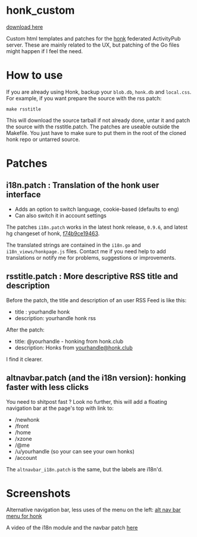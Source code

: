 # honk_custom

[download here](https://git.les-miquelots.net/honk_custom/snapshot/honk_custom-master.zip)

Custom html templates and patches for the
[honk](https://humungus.tedunangst.com/r/honk) federated
ActivityPub server.
These are mainly related to the UX, but patching of the Go files
might happen if I feel the need.

# How to use

If you are already using Honk, backup
your `blob.db`, `honk.db` and `local.css`. For example, if you
want prepare the source with the rss patch:
```
make rsstitle
```
This will download the source tarball if not already done, untar it
and patch the source with the rsstitle.patch.
The patches are useable outside the Makefile. You just have to make
sure to put them in the root of the cloned honk repo or untarred source.

# Patches

## i18n.patch : Translation of the honk user interface

- Adds an option to switch language, cookie-based (defaults to eng)
- Can also switch it in account settings

The patches `i18n.patch` works in the latest honk release, `0.9.6`, and
latest hg changeset of honk, [f74b9ce19463](https://humungus.tedunangst.com/r/honk/v/d/f74b9ce19463).

The translated strings are contained in the `i18n.go` and
`i18n_views/honkpage.js` files. Contact me if you need
help to add translations or notify me for problems, suggestions or
improvements.

## rsstitle.patch : More descriptive RSS title and description

Before the patch, the title and description of an user RSS Feed is like this:

- title : yourhandle honk
- description: yourhandle honk rss

After the patch:

- title: @yourhandle - honking from honk.club
- description: Honks from yourhandle@honk.club

I find it clearer.

## altnavbar.patch (and the i18n version): honking faster with less clicks

You need to shitpost fast ? Look no further, this will add a floating
navigation bar at the page's top with link to:
- /newhonk
- /front
- /home
- /xzone
- /@me
- /u/yourhandle (so your can see your own honks)
- /account

The `altnavbar_i18n.patch` is the same, but the labels are i18n'd. 

# Screenshots

Alternative navigation bar, less uses of the menu on the left:
[alt nav bar menu for honk](https://git.les-miquelots.net/honk_custom/plain/scrots/honk_altnavbar.png)

A video of the i18n module and the navbar patch [here](https://partage.les-miquelots.net/img/honk_i18n.mp4)
